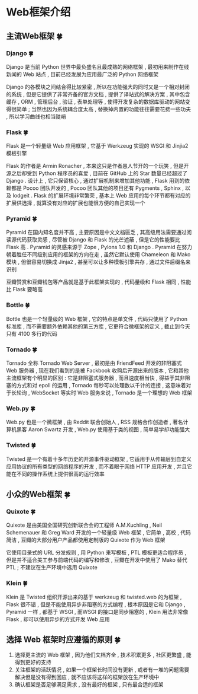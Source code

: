 # Web框架介绍

## 主流Web框架  🍀

### Django  🍀

Django 是当前 Python 世界中最负盛名且最成熟的网络框架 , 最初用来制作在线新闻的 Web 站点 , 目前已经发展为应用最广泛的 Python 网络框架

Django 的各模块之间结合得比较紧密 , 所以在功能强大的同时又是一个相对封闭的系统 , 但是它提供了非常齐备的官方文档 , 提供了译站式的解决方案 , 其中包含缓存 , ORM , 管理后台 , 验证 , 表单处理等 ,  使得开发复杂的数据库驱动的网站变得很简单 ; 当然也因为系统耦合度太高 , 替换掉内置的功能往往需要花费一些功夫 , 所以学习曲线也相当陡峭

### Flask  🍀

Flask 是一个轻量级 Web 应用框架 , 它基于 Werkzeug 实现的 WSGI 和 Jinjia2 模板引擎 

Flask 的作者是 Armin Ronacher , 本来这只是作者愚人节开的一个玩笑 , 但是开源之后却受到 Python 程序员的喜爱 , 目前在 GitHub 上的 Star 数量已经超过了 Django . 设计上 , 它只保留核心 , 通过扩展机制来增加其他功能 , Flask 用到的依赖都是 Pocoo 团队开发的 , Pocoo 团队其他的项目还有 Pygments , Sphinx , 以及 lodgeit . Flask 的扩展环境非常繁荣 , 基本上 Web 应用的每个环节都有对应的扩展供选择 , 就算没有对应的扩展也能很方便的自己实现一个

### Pyramid  🍀

Pyramid  在国内知名度并不高 , 主要原因是中文文档匮乏 , 其高级用法需要通过阅读源代码获取灵感 , 尽管被 Django 和 Flask 的光芒遮蔽 , 但是它的性能要比 Flask 高 . Pyramid 的灵感来源于 Zope , Pylons 1.0 和 Django . Pyramid 在努力朝着胜任不同级别应用的框架的方向在走 , 虽然它默认使用 Chameleon 和 Mako 模块 , 但很容易切换成 Jinja2 , 甚至可以让多种模板引擎共存 , 通过文件后缀名来识别 

豆瓣赞赏和豆瓣钱包等产品就是基于此框架实现的 , 代码量级和 Flask 相同 , 性能比 Flask 要略高

### Bottle  🍀

Bottle 也是一个轻量级的 Web 框架 , 它的特点是单文件 , 代码只使用了 Python 标准库 , 而不需要额外依赖其他的第三方库 , 它更符合微框架的定义 , 截止到今天只有 4100 多行的代码

### Tornado  🍀

Tornado 全称 Tornado Web Server , 最初是由 FriendFeed 开发的非阻塞式 Web 服务器 , 现在我们看到的是被 Fackbook 收购后开源出来的版本 , 它和其他主流框架有个明显的区别 : 它是非阻塞式服务器 , 而且速度相当快 , 得益于其非阻塞的方式和对 epoll 的运用 , Tornado 每秒可以处理数以千计的连接 , 这意味着对于长轮询 , WebSocket 等实时 Web 服务来说 , Tornado 是一个理想的 Web 框架

### Web.py  🍀

Web.py 也是一个微框架 , 由 Reddit 联合创始人 , RSS 规格合作创造者 , 著名计算机黑客 Aaron Swartz 开发 , Web.py 使用基于类的视图 , 简单易学却功能强大

### Twisted  🍀

Twisted 是一个有着十多年历史的开源事件驱动框架 , 它适用于从传输层到自定义应用协议的所有类型的网络程序的开发 , 而不着眼于网络 HTTP 应用开发 , 并且它能在不同的操作系统上提供很高的运行效率

## 小众的Web框架  🍀

### Quixote  🍀

Quixote 是由美国全国研究创新联合会的工程师 A.M.Kuchling , Neil Schemenauer 和 Greg Ward 开发的一个轻量级 Web 框架 , 它简单 , 高校 , 代码简洁 , 豆瓣的大部分用户产品都使用定制版的 Quixote 作为 Web 框架

它使用目录式的 URL 分发规则 , 用 Python 来写模板 , PTL 模板更适合程序员 , 但是并不适合美工参与前端代码的编写和修改 , 豆瓣在开发中使用了 Mako 替代 PTL ; 不建议在生产环境中选用 Quixote

### Klein  🍀

Klein 是 Twisted 组织开源出来的基于 werkzeug 和 twisted.web 的为框架 , Flask 很不错 , 但是不能使用异步非阻塞的方式编程 , 根本原因是它和 Django , Pyramid 一样 , 都基于 WSGI , 而WSGI 的接口是同步阻塞的 , Klein 用法非常像 Flask , 却可以使用异步的方式开发 Web 应用

## 选择 Web 框架时应遵循的原则  🍀

1. 选择更主流的 Web 框架 , 因为他们文档齐全 , 技术积累更多 , 社区更繁盛 , 能得到更好的支持
2. 关注框架的活跃情况 , 如果一个框架长时间没有更新 , 或者有一堆的问题需要解决但是没有得到回应 , 就不应该将这样的框架放在生产环境中
3. 确认框架是否足够满足需求 , 没有最好的框架 , 只有最合适的框架

